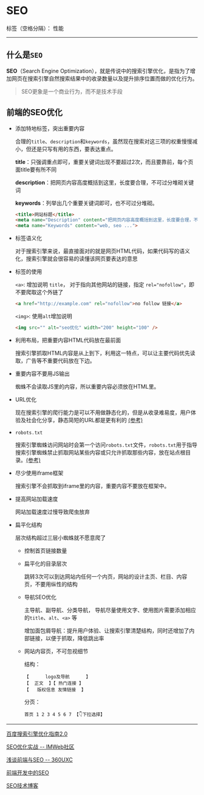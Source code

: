 ﻿# SEO

标签（空格分隔）： 性能

---

## 什么是`SEO`

**SEO**（Search Engine Optimization），就是传说中的搜索引擎优化，是指为了增加网页在搜索引擎自然搜索结果中的收录数量以及提升排序位置而做的优化行为。
> SEO更象是一个商业行为，而不是技术手段

## 前端的SEO优化

  - 添加特地标签，突出重要内容

    合理的`title`、`description`和`keywords`，虽然现在搜索对这三项的权重慢慢减小，但还是只写有用的东西，要表达重点。

    **title**：只强调重点即可，重要关键词出现不要超过2次，而且要靠前，每个页面title要有所不同

    **description**：把网页内容高度概括到这里，长度要合理，不可过分堆砌关键词

    **keywords**：列举出几个重要关键词即可，也不可过分堆砌。

    ```html
    <title>网站标题</title>
    <meta name="Description" content="把网页内容高度概括到这里，长度要合理，不可过分堆砌关键词" />
    <meta name="Keywords" content="web, seo ...">
    ```

  - 标签语义化

    对于搜索引擎来说，最直接面对的就是网页HTML代码，如果代码写的语义化，搜索引擎就会很容易的读懂该网页要表达的意思

  - 标签的使用

    `<a>`: 增加说明 `title`， 对于指向其他网站的链接，指定 `rel="nofollow"`，即不要爬取这个外链了

    ```html
    <a href="http://example.com" rel="nofollow">no follow 链接</a>
    ```

    `<img>`: 使用`alt`增加说明
    ```html
    <img src="" alt="seo优化" width="200" height="100" />
    ```

  - 利用布局，把重要内容HTML代码放在最前面

    搜索引擎抓取HTML内容是从上到下，利用这一特点，可以让主要代码优先读取，广告等不重要代码放在下边。

  - 重要内容不要用JS输出

    蜘蛛不会读取JS里的内容，所以重要内容必须放在HTML里。

  - URL优化

    现在搜索引擎的爬行能力是可以不用做静态化的，但是从收录难易度，用户体验及社会化分享，静态简短的URL都是更有利的 [(参考)](http://imweb.io/topic/5682938b57d7a6c47914fc00)
    
  - `robots.txt`

    搜索引擎蜘蛛访问网站时会第一个访问`robots.txt`文件，`robots.txt`用于指导搜索引擎蜘蛛禁止抓取网站某些内容或只允许抓取那些内容，放在站点根目录。[(参考)](http://imweb.io/topic/5682938b57d7a6c47914fc00)
    
  - 尽少使用iframe框架

    搜索引擎不会抓取到iframe里的内容，重要内容不要放在框架中。

  - 提高网站加载速度

    网站加载速度过慢导致爬虫放弃

  - 扁平化结构
    
    层次结构超过三层小蜘蛛就不愿意爬了

    - 控制首页链接数量
    
    - 扁平化的目录层次
    
        跳转3次可以到达网站内任何一个内页，网站的设计主页、栏目、内容页，不要用纵性的结构
        
    - 导航SEO优化
    
        主导航、副导航、分类导航，
        导航尽量使用文字、使用图片需要添加相应的`title`、`alt`、`<a>` 等
        
        增加面包屑导航：提升用户体验、让搜索引擎清楚结构，同时还增加了内部链接，以便于抓取，降低跳出率

    - 网站内容页，不可忽视细节
        
        结构：
        
        ```
        【      logo及导航      】
        【  正文  】【 热门连接 】
        【   版权信息 友情链接  】
        ```
        
        分页：
        
        ```
        首页 1 2 3 4 5 6 7 【👇下拉选择】
---

[百度搜索引擎优化指南2.0](https://ziyuan.baidu.com/college/courseinfo?id=193&page=3)

[SEO优化实战 -- IMWeb社区](http://imweb.io/topic/5682938b57d7a6c47914fc00)

[浅谈前端与SEO -- 360UXC](http://uxc.360.cn/archives/984.html)

[前端开发中的SEO](https://segmentfault.com/a/1190000002994538)

[SEO技术博客](https://www.seozac.com/seo-tips/page/3/)



